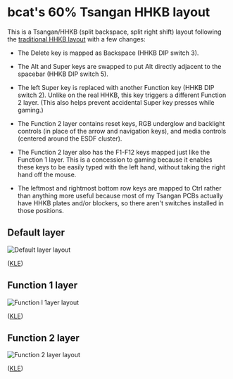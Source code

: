 # bcat's 60% Tsangan HHKB layout

This is a Tsangan/HHKB (split backspace, split right shift) layout following
the [traditional HHKB layout](https://deskthority.net/wiki/HHKB_Professional2)
with a few changes:

* The Delete key is mapped as Backspace (HHKB DIP switch 3).

* The Alt and Super keys are swapped to put Alt directly adjacent to the
spacebar (HHKB DIP switch 5).

* The left Super key is replaced with another Function key (HHKB DIP switch 2).
Unlike on the real HHKB, this key triggers a different Function 2 layer. (This
also helps prevent accidental Super key presses while gaming.)

* The Function 2 layer contains reset keys, RGB underglow and backlight
controls (in place of the arrow and navigation keys), and media controls
(centered around the ESDF cluster).

* The Function 2 layer also has the F1-F12 keys mapped just like the Function 1
layer. This is a concession to gaming because it enables these keys to be
easily typed with the left hand, without taking the right hand off the mouse.

* The leftmost and rightmost bottom row keys are mapped to Ctrl rather than
anything more useful because most of my Tsangan PCBs actually have HHKB plates
and/or blockers, so there aren't switches installed in those positions.

## Default layer

![Default layer layout](https://i.imgur.com/3tBxms8.png)

([KLE](http://www.keyboard-layout-editor.com/#/gists/86b33d75aa6f56d8781ab3d8475f4e77))

## Function 1 layer

![Function l 1ayer layout](https://i.imgur.com/jn4HtA5.png)

([KLE](http://www.keyboard-layout-editor.com/#/gists/f6311fd7e315de781143b80eb040a551))

## Function 2 layer

![Function 2 layer layout](https://i.imgur.com/37APm7c.png)

([KLE](http://www.keyboard-layout-editor.com/#/gists/65ac939caec878401603bc36290852d4))
